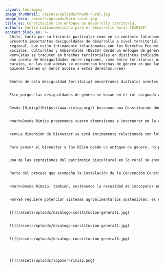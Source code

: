 ```yaml
---
layout: testimony
image_thumbnail: /assets/uploads/thumb-rural.jpg
image_hero: /assets/uploads/hero-rural.jpg
title_es: Constitución con enfoque de desarrollo territorial
authors: Centro Latinoamericano para el Desarrollo Rural (RIMISP)
content_block_es: >-
  Chile, tanto por su historia particular como en su contexto latinoamericano,
  presenta importantes desigualdades de desarrollo a nivel territorial y
  regional, que están íntimamente relacionadas con los Derechos Económicos,
  Sociales, Culturales y Ambientales (DESCA) desde un enfoque de género.
  <em>Estas se traducen en brechas territoriales en distintos indicadores que
  dan cuenta de desigualdades entre regiones, como entre territorios urbanos y
  rurales, en las que además se encuentran brechas de género en que las mujeres
  quienes tienen un menor acceso a estos derechos.</em>


  Dentro de esta desigualdad territorial encontramos distintos niveles de acceso a servicios, acceso a la naturaleza, estructura productiva, capacidad de emprendimiento e innovación, calidad del trabajo, entre otras. Estas son entendidas como brechas existentes entre territorios en diversas dimensiones, tanto por niveles de ingreso y pobreza, como también condiciones laborales, existencia de bienes y servicios, calidad del medioambiente y calidad de vida en general. Y lo mismo sucede entre hombres y mujeres, pues encontramos brechas de género en estos indicadores. <em>Y así como estas brechas territoriales no se corrigen con el tiempo, y más bien se refuerzan dados los incentivos y efectos de economía política que favorecen a las grandes ciudades y territorios urbanos por sobre los territorios rurales; en el caso de las brechas de género, la superación de estas no depende de las mujeres y sus capacidades individuales, sino también de las características de los territorios donde ellas habitan.</em>


  Esto porque las desigualdades de género se basan en el rol asignado a las mujeres y hombres en las esferas políticas, económicas y sociales, lo que se traduce a las estructuras productivas, las instituciones, la cultura y las organizaciones de los territorios. 


  Desde [Rimisp](https://www.rimisp.org/) buscamos una Constitución donde el Estado reconozca los territorios y, por lo tanto, considere sus particularidades y necesidades específicas en la garantía de derechos, inversión pública, entendimiento normativo y cuerpo legal que habilite un desarrollo inclusivo. <em>Para que el desarrollo territorial sea inclusivo, necesariamente requiere que este sea desde un enfoque de género que considere las necesidades, intereses y expectativas de las mujeres de manera explícita. No es posible pensar un desarrollo con cohesión territorial si las mujeres cargan con el peso de dicho desarrollo, haciéndose cargo de la mayoría del trabajo de reproducción que otorgan las condiciones para el desarrollo de otros y quedando excluidas de los accesos y oportunidades que este acarrea.</em> Es por esto que, cuando decimos que se necesita que la constitución entregue un mandato constitucional a las instituciones para orientar sus objetivos y planificar políticas de manera integrada e intersectorial (con articulación de los distintos sectores) decimos también que esta integralidad necesita incorporar el enfoque de género de manera transversal a todos los sectores del Estado. 


  <mark>Desde Rimisp proponemos cuatro dimensiones a incorporar en la constitución desde un enfoque de desarrollo territorial rural, las que tienen un importante correlato con derechos sociales con enfoque de género: garantizar derechos sociales con una concepción de bienestar más amplia y diversa, junto con resguardar el patrimonio biocultural, sumado a la distribución del poder y la capacidad de agencia de la ciudadanía.</mark>


  <em>La dimensión de bienestar se está íntimamente relacionada con los DESCA con enfoque de género, pues esta se aproxima a la idea de calidad de vida o buen vivir,</em> y se ha posicionado como una de las principales herramientas para canalizar la construcción de un nuevo pacto social que logre asegurar una vida digna a las y los habitantes del país. <em>Cuando los servicios públicos son deficientes en calidad y se privatizan los derechos sociales, son las mujeres las que se ven desproporcionadamente afectadas.</em> Garantizar los DESCA debe ser un compromiso constitucional pues apunta a que hombres y mujeres de dichos territorios logren un bienestar integral y desarrollo personal, donde sus necesidades e intereses sean atendidos. Y es necesario que estos tengan enfoque de género, pues, dadas las relaciones de género y las dinámicas territoriales, hombres y mujeres enfrentan barreras distintas y acceden a los servicios de manera diferenciada. 


  Para pensar el bienestar y los DESCA desde un enfoque de género, no podemos olvidar la agencia de la ciudadanía, traducida en su participación. Esta es una dimensión importante del enfoque territorial tanto en los procesos de diálogo multiactor para el desarrollo, como en las coaliciones territoriales. <em>Así, la participación es un elemento fundamental de las dinámicas territoriales y el desarrollo territorialmente cohesionado, que se vincula con la capacidad de agencia, pero también con las estructuras de oportunidades institucionales que lo permiten e incentivan.</em> En este punto es necesario considerar el enfoque de género ya que, en general, el rol de las mujeres se asocia a todas aquellas tareas reproductivas vinculadas al espacio doméstico y de cuidado, tales como la alimentación, la salud de las personas, la educación de niñas y niños, y el cuidado en general de personas dependientes y estas asociaciones se repiten a menudo en los ejercicios participativos. En contraposición, las mujeres han estado subrepresentadas en el espacio público, en el acceso a bienes y servicios sociales, en la toma de decisiones sobre desarrollo local, en las instancias de participación política, en las organizaciones y coaliciones locales. Esto ha provocado que la visión, los intereses, y las ideas de las mujeres queden ausentes, más aún en las zonas rurales, generando un desarrollo territorial desequilibrado y sesgado (Rimisp, 2017). Para que la participación ciudadana y el desarrollo territorial sea inclusivo, es necesario generar un sistema de participación que permita contar con los habilitadores para lograr los estándares señalados donde la transparencia, la información, la inclusión de los tradicionalmente excluidos, el proceso de comunicación y de educación es clave.


  Una de las expresiones del patrimonio biocultural en lo rural se encuentra en el conjunto de usos, representaciones, expresiones, conocimientos y técnicas que las comunidades reconocen como parte esencial de su vida en relación con la del medio que los rodea. <em>Cada territorio establece sistemas de género, que entre las relaciones que norma y estructuran, se encuentran las formas de relacionarse con la naturaleza, aspecto que debe ser considerado en el resguardo del patrimonio biocultural.</em> Estos procesos colectivos, que son centrales para el bienestar humano, los encontramos en múltiples territorios en formas ligadas a lo culinario y el patrimonio agroalimentario, en lo que las mujeres son quienes resguardan este conocimiento al tiempo que encuentran oportunidades para su desarrollo. Así, este patrimonio necesita de protección y reconocimiento y, por tanto, estar presentes en la discusión constitucional, reconociendo que el género juega un rol importante en ello.


  Parte del proceso que acompaña la instalación de la Convención Constituyente está orientado justamente a eso, a definir qué elementos deben estar a la base de un nuevo contrato social respecto a la vida que imaginamos, lo que involucra pensar los derechos sociales, las relaciones sociales, el patrimonio biocultural y la manera en que se interactúa y concibe a la naturaleza, en el cruce de una escala nacional y territorial.


  <mark>Desde Rimsip, también, sostenemos la necesidad de incorporar en la Constitución el derecho a la alimentación como derecho fundamental. Puesto que es el punto de partida de la vida humana y de su vínculo con la naturaleza, y es la base para el cumplimiento del resto de derechos.</mark> En este punto no puede pasarse por alto el rol de las mujeres como sostenedoras de la vida humana por medio del trabajo reproductivo que recae sobre ellas y su rol fundamental en la alimentación de sus familias, desde la producción de alimentos y su preparación. El sistema alimentario y la actividad económica en toda su cadena han de orientarse principalmente a la satisfacción de una alimentación suficiente, nutritiva, accesible, sostenible y de acuerdo con las preferencias de las personas. <em> La calidad de la alimentación también se ve determinada por el género, donde los hogares con jefatura femenina son más vulnerable a la inseguridad  alimentaria y son las mujeres y niñas quienes primero se privan en cantidad y calidad de alimentos.</em>


  <em>Se requiere potenciar sistemas agroalimentarios sostenibles, es decir, competitivos, inclusivos y resilientes, y la agricultura familiar puede contribuir a potenciarlos,</em> además de ser capaz de reforzar el desarrollo equilibrado de los territorios rurales, reconociendo y potenciando el papel protagónico de las mujeres en estas cadenas –como productoras y comercializadoras– y el rol que juegan en la preservación de especies, de la cultura y las identidades locales, mostrando en muchas ocasiones un alto grado de adaptación y mitigación del cambio climático.


  ![](/assets/uploads/decalogo-constitucion-general1.jpg)


  ![](/assets/uploads/decalogo-constitucion-general2.jpg)


  ![](/assets/uploads/decalogo-constitucion-general3.jpg)




  ![](/assets/uploads/logonor-rimisp.png)
---
```

